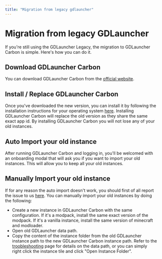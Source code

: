 ```yaml
---
title: "Migration from legacy gdlauncher"
---
```


# Migration from legacy GDLauncher

If you're still using the GDLauncher Legacy, the migration to GDLauncher Carbon is simple. Here's how you can do it.

## Download GDLauncher Carbon

You can download GDLauncher Carbon from the [official website](https://gdlauncher.com).

## Install / Replace GDLauncher Carbon

Once you've downloaded the new version, you can install it by following the installation instructions for your operating system [here](/docs/installation).
Installing GDLauncher Carbon will replace the old version as they share the same exact app id. By installing GDLauncher Carbon you will not lose any of your old instances.

## Auto Import your old instance

After running GDLauncher Carbon and logging in, you'll be welcomed with an onboarding modal that will ask you if you want to import your old instances. This will allow you to keep all your old instances.

## Manually Import your old instance

If for any reason the auto import doesn't work, you should first of all report the issue to us [here](https://discord.gdlauncher.com).
You can manually import your old instances by doing the following:

- Create a new instance in GDLauncher Carbon with the same configuration. If it's a modpack, install the same exact version of the modpack. If it's a vanilla instance, install the same version of minecraft and modloader.
- Open old GDLauncher data path.
- Copy the content of the instance folder from the old GDLauncher instance path to the new GDLauncher Carbon instance path. Refer to the [troobleshooting](/docs/troubleshooting) page for details on the data path, or you can simply right click the instance tile and click "Open Instance Folder".

